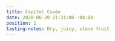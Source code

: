 ```yaml
---
title: Capitol Cuvée
date: 2020-06-20 21:31:00 -04:00
position: 1
tasting-notes: Dry, juicy, stone fruit
---
```


